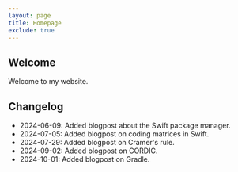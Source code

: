 ```yaml
---
layout: page
title: Homepage
exclude: true
---
```



<div class="highlight-box-white">
    <h2>Welcome</h2>
    Welcome to my website.
</div>

<div class="highlight-box-white">
    <h2>Changelog</h2>
    <ul>
        <li>2024-06-09: Added blogpost about the Swift package manager.</li>
        <li>2024-07-05: Added blogpost on coding matrices in Swift.</li>
        <li>2024-07-29: Added blogpost on Cramer's rule.</li>
        <li>2024-09-02: Added blogpost on CORDIC.</li>
        <li>2024-10-01: Added blogpost on Gradle.</li>
    </ul>
</div>
